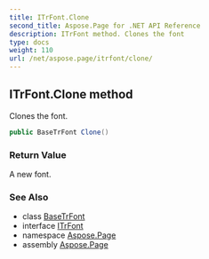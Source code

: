 ```yaml
---
title: ITrFont.Clone
second_title: Aspose.Page for .NET API Reference
description: ITrFont method. Clones the font
type: docs
weight: 110
url: /net/aspose.page/itrfont/clone/
---
```

## ITrFont.Clone method

Clones the font.

```csharp
public BaseTrFont Clone()
```

### Return Value

A new font.

### See Also

* class [BaseTrFont](../../basetrfont/)
* interface [ITrFont](../)
* namespace [Aspose.Page](../../itrfont/)
* assembly [Aspose.Page](../../../)


